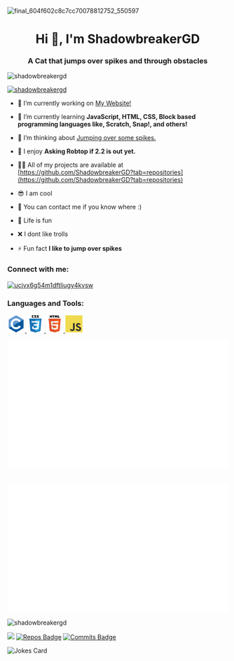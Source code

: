 ![final_604f602c8c7cc70078812752_550597](https://user-images.githubusercontent.com/78216950/111160742-c56cb800-8570-11eb-9c0c-f7cef98ac47b.gif)

<h1 align="center">Hi 👋, I'm ShadowbreakerGD</h1>
<h3 align="center">A Cat that jumps over spikes and through obstacles</h3>

<p align="left"> <img src="https://komarev.com/ghpvc/?username=shadowbreakergd&label=Profile%20views&color=0e75b6&style=flat" alt="shadowbreakergd" /> </p>

<p align="left"> <a href="https://github.com/ryo-ma/github-profile-trophy"><img src="https://github-profile-trophy.vercel.app/?username=shadowbreakergd" alt="shadowbreakergd" /></a> </p>

- 🔭 I’m currently working on [My Website!](https://github.com/ShadowbreakerGD/shadowbreakergd.github.io)

- 🌱 I’m currently learning **JavaScript, HTML, CSS, Block based programming languages like, Scratch, Snap!, and others!**

- 🤔 I’m thinking about [Jumping over some spikes.](https://www.youtube.com/watch?v=z1dqP1fu78U)

- 🤩 I enjoy **Asking Robtop if 2.2 is out yet.**

- 👨‍💻 All of my projects are available at [https://github.com/ShadowbreakerGD?tab=repositories](https://github.com/ShadowbreakerGD?tab=repositories)

- 😎 I am cool

- 💬 You can contact me if you know where :)

- 🤩 Life is fun

- ❌ I dont like trolls

- ⚡ Fun fact **I like to jump over spikes**

<h3 align="left">Connect with me:</h3>
<p align="left">
<a href="https://www.youtube.com/channel/UCjVX6g54M1dFtliUGy4kvsw" target="blank"><img align="center" src="https://raw.githubusercontent.com/rahuldkjain/github-profile-readme-generator/neutral-icons/src/images/icons/Social/youtube.svg" alt="ucjvx6g54m1dftliugy4kvsw" height="30" width="40" /></a>
</p>

<h3 align="left">Languages and Tools:</h3>
<p align="left"> <a href="https://www.cprogramming.com/" target="_blank"> <img src="https://raw.githubusercontent.com/devicons/devicon/master/icons/c/c-original.svg" alt="c" width="40" height="40"/> </a> <a href="https://www.w3schools.com/css/" target="_blank"> <img src="https://raw.githubusercontent.com/devicons/devicon/master/icons/css3/css3-original-wordmark.svg" alt="css3" width="40" height="40"/> </a> <a href="https://www.w3.org/html/" target="_blank"> <img src="https://raw.githubusercontent.com/devicons/devicon/master/icons/html5/html5-original-wordmark.svg" alt="html5" width="40" height="40"/> </a> <a href="https://developer.mozilla.org/en-US/docs/Web/JavaScript" target="_blank"> <img src="https://raw.githubusercontent.com/devicons/devicon/master/icons/javascript/javascript-original.svg" alt="javascript" width="40" height="40"/> </a> </p>

![](https://github.com/ShadowbreakerGD/test-thing/blob/master/generated/overview.svg)

<p>&nbsp;<img align="center" src="https://github.com/ShadowbreakerGD/test-thing/blob/master/generated/languages.svg" alt="shadowbreakergd" /></p>

<p><img align="center" src="https://github-readme-streak-stats.herokuapp.com/?user=shadowbreakergd&" alt="shadowbreakergd" /></p>


![](https://komarev.com/ghpvc/?username=ShadowbreakerGD) [![Repos Badge](https://badges.pufler.dev/repos/ShadowbreakerGD)](https://badges.pufler.dev) [![Commits Badge](https://badges.pufler.dev/commits/all/ShadowbreakerGD)](https://badges.pufler.dev)

![Jokes Card](https://readme-jokes.vercel.app/api)
